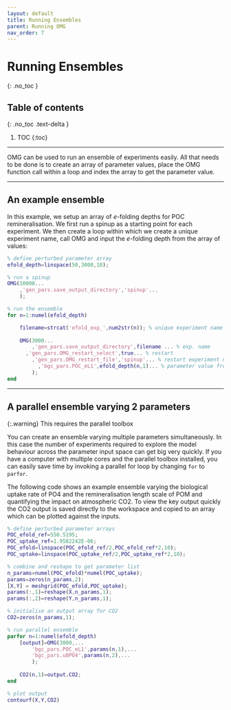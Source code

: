 ```yaml
---
layout: default
title: Running Ensembles
parent: Running OMG
nav_order: 7
---
```


# Running Ensembles 
{: .no_toc }

## Table of contents
{: .no_toc .text-delta }

1. TOC
{:toc}

---

OMG can be used to run an ensemble of experiments easily. All that needs to be done is to create an array of parameter values, place the OMG function call within a loop and index the array to get the parameter value. 

---

## An example ensemble

In this example, we setup an array of _e_-folding depths for POC remineralisation. We first run a spinup as a starting point for each experiment. We then create a loop within which we create a unique experiment name, call OMG and input the _e_-folding depth from the array of values:

```matlab
% define perturbed parameter array
efold_depth=linspace(50,3000,10);

% run a spinup
OMG(10000...
	,'gen_pars.save_output_directory','spinup'...
	);

% run the ensemble
for n=1:numel(efold_depth)

	filename=strcat('efold_exp_',num2str(n)); % unique experiment name
	
	OMG(3000...
    	,'gen_pars.save_output_directory',filename ... % exp. name
      ,'gen_pars.OMG_restart_select',true... % restart
	    ,'gen_pars.OMG_restart_file','spinup'... % restart experiment name
		  ,'bgc_pars.POC_eL1',efold_depth(n,1)... % parameter value from array
		);
end	
```

---

##  A parallel ensemble varying 2 parameters

{:.warning}
This requires the parallel toolbox

You can create an ensemble varying multiple parameters simultaneously. In this case the number of experiments required to explore the model behaviour across the parameter input space can get big very quickly. If you have a computer with multiple cores and the parallel toolbox installed, you can easily save time by invoking a parallel for loop by changing `for` to `parfor`.

The following code shows an example ensemble varying the biological uptake rate of PO4 and the remineralisation length scale of POM and quantifying the impact on atmospheric CO2. To view the key output quickly the CO2 output is saved directly to the workspace and copied to an array which can be plotted against the inputs. 

```matlab
% define perturbed parameter arrays
POC_efold_ref=550.5195;
POC_uptake_ref=1.9582242E-06;
POC_efold=linspace(POC_efold_ref/2,POC_efold_ref*2,10);
POC_uptake=linspace(POC_uptake_ref/2,POC_uptake_ref*2,10);

% combine and reshape to get parameter list
n_params=numel(POC_efold)*numel(POC_uptake);
params=zeros(n_params,2); 
[X,Y] = meshgrid(POC_efold,POC_uptake);
params(:,1)=reshape(X,n_params,1);
params(:,2)=reshape(Y,n_params,1);

% initialise an output array for CO2
CO2=zeros(n_params,1); 

% run parallel ensemble
parfor n=1:numel(efold_depth)
	[output]=OMG(3000,...
		'bgc_pars.POC_eL1',params(n,1),...
		'bgc_pars.u0PO4',params(n,2),...
		);
	
	CO2(n,1)=output.CO2;	
end	

% plot output
contourf(X,Y,CO2)
```
